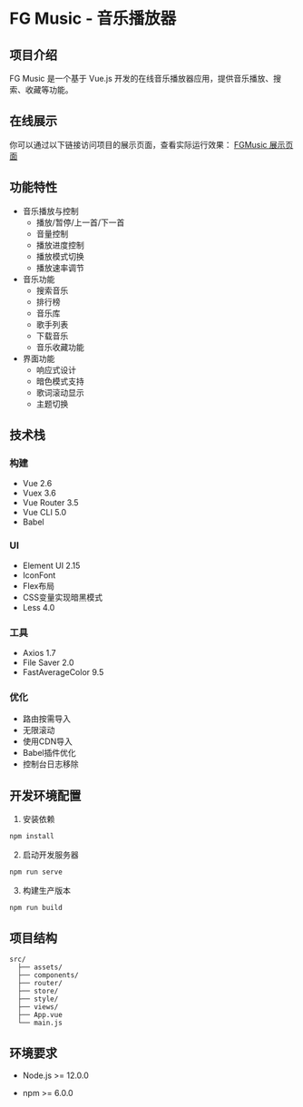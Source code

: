 # FG Music - 音乐播放器

## 项目介绍
FG Music 是一个基于 Vue.js 开发的在线音乐播放器应用，提供音乐播放、搜索、收藏等功能。

## 在线展示

你可以通过以下链接访问项目的展示页面，查看实际运行效果：
[FGMusic 展示页面](https://mcspace-start.github.io/FGmusic/)

## 功能特性
- 音乐播放与控制
  - 播放/暂停/上一首/下一首
  - 音量控制
  - 播放进度控制
  - 播放模式切换
  - 播放速率调节
- 音乐功能
  - 搜索音乐
  - 排行榜
  - 音乐库
  - 歌手列表
  - 下载音乐
  - 音乐收藏功能
- 界面功能
  - 响应式设计
  - 暗色模式支持
  - 歌词滚动显示
  - 主题切换

## 技术栈
### 构建
- Vue 2.6
- Vuex 3.6
- Vue Router 3.5
- Vue CLI 5.0
- Babel

### UI
- Element UI 2.15
- IconFont
- Flex布局
- CSS变量实现暗黑模式
- Less 4.0

### 工具
- Axios 1.7
- File Saver 2.0
- FastAverageColor 9.5

### 优化
- 路由按需导入
- 无限滚动
- 使用CDN导入
- Babel插件优化
- 控制台日志移除

## 开发环境配置
1. 安装依赖
```bash
npm install
```

2. 启动开发服务器
```bash
npm run serve
```

3. 构建生产版本
```bash
npm run build
```

## 项目结构
```
src/
  ├── assets/
  ├── components/
  ├── router/
  ├── store/
  ├── style/
  ├── views/
  ├── App.vue
  └── main.js
```

## 环境要求
- Node.js >= 12.0.0
- npm >= 6.0.0

  ​      
